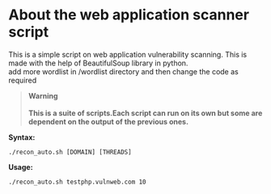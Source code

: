 # About the web application scanner script
This is a simple script on web application vulnerability scanning.
This is made with the help of BeautifulSoup library in python. 
<br>add more wordlist in /wordlist directory
and then change the code as required

> **Warning**
<br><br>**This is a suite of scripts.Each script can run on its own but some are dependent on the output of the previous ones.**

**Syntax:**

    ./recon_auto.sh [DOMAIN] [THREADS]
     
**Usage:**

    ./recon_auto.sh testphp.vulnweb.com 10

